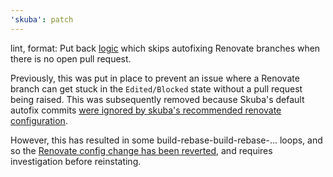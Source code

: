 ```yaml
---
'skuba': patch
---
```


lint, format: Put back [logic](https://github.com/seek-oss/skuba/pull/1226/) which skips autofixing Renovate branches when there is no open pull request.

Previously, this was put in place to prevent an issue where a Renovate branch can get stuck in the `Edited/Blocked` state without a pull request being raised. This was subsequently removed because Skuba's default autofix commits [were ignored by skuba's recommended renovate configuration](https://github.com/seek-oss/rynovate/pull/121). 

However, this has resulted in some build-rebase-build-rebase-... loops, and so the [Renovate config change has been reverted](https://github.com/seek-oss/rynovate/pull/125), and requires investigation before reinstating.

